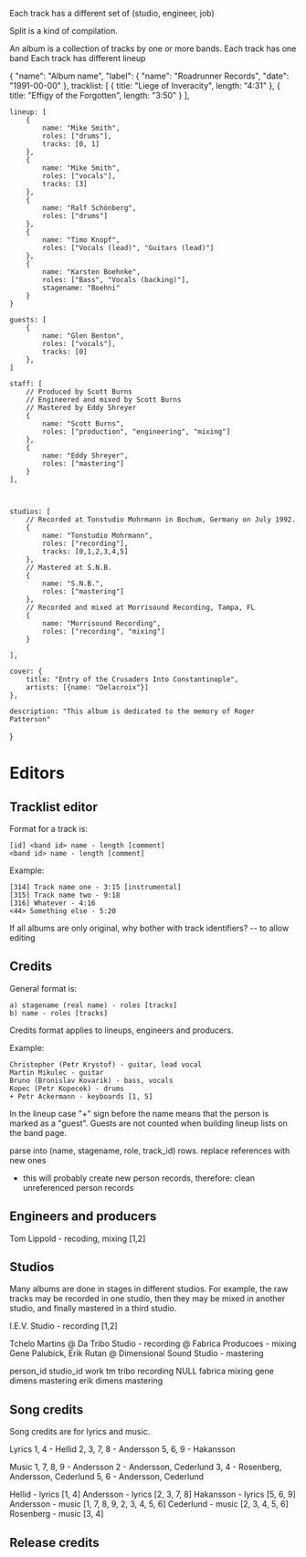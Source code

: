 

Each track has a different set of (studio, engineer, job)

Split is a kind of compilation.

An album is a collection of tracks by one or more bands.
Each track has one band
Each track has different lineup

{
	"name": "Album name",
	"label": {
		"name": "Roadrunner Records",
		"date": "1991-00-00"
	},
	tracklist: [
		{
			title: "Liege of Inveracity",
			length: "4:31"
		},
		{
			title: "Effigy of the Forgotten",
			length: "3:50"
		}
	],

	lineup: [
		{
			name: "Mike Smith",
			roles: ["drums"],
			tracks: [0, 1]
		},
		{
			name: "Mike Smith",
			roles: ["vocals"],
			tracks: [3]
		},
		{
			name: "Ralf Schönberg",
			roles: ["drums"]
		},
		{
			name: "Timo Knopf",
			roles: ["Vocals (lead)", "Guitars (lead)"]
		},
		{
			name: "Karsten Boehnke",
			roles: ["Bass", "Vocals (backing)"],
			stagename: "Boehni"
		}
	}

	guests: [
		{
			name: "Glen Benton",
			roles: ["vocals"],
			tracks: [0]
		},
	]

	staff: [
		// Produced by Scott Burns
		// Engineered and mixed by Scott Burns
		// Mastered by Eddy Shreyer
		{
			name: "Scott Burns",
			roles: ["production", "engineering", "mixing"]
		},
		{
			name: "Eddy Shreyer",
			roles: ["mastering"]
		}
	],



	studios: [
		// Recorded at Tonstudio Mohrmann in Bochum, Germany on July 1992.
		{
			name: "Tonstudio Mohrmann",
			roles: ["recording"],
			tracks: [0,1,2,3,4,5]
		},
		// Mastered at S.N.B.
		{
			name: "S.N.B.",
			roles: ["mastering"]
		},
		// Recorded and mixed at Morrisound Recording, Tampa, FL
		{
			name: "Morrisound Recording",
			roles: ["recording", "mixing"]
		}

	],

	cover: {
		title: "Entry of the Crusaders Into Constantinople",
		artists: [{name: "Delacroix"}]
	},

	description: "This album is dedicated to the memory of Roger Patterson"
}




# Editors

## Tracklist editor

Format for a track is:

	[id] <band id> name - length [comment]
	<band id> name - length [comment]

Example:

	[314] Track name one - 3:15 [instrumental]
	[315] Track name two - 9:18
	[316] Whatever - 4:16
	<44> Something else - 5:20


If all albums are only original, why bother with track identifiers?
-- to allow editing


## Credits

General format is:

	a) stagename (real name) - roles [tracks]
	b) name - roles [tracks]

Credits format applies to lineups, engineers and producers.

Example:

	Christopher (Petr Krystof) - guitar, lead vocal
	Martin Mikulec - guitar
	Bruno (Bronislav Kovarik) - bass, vocals
	Kopec (Petr Kopecek) - drums
	+ Petr Ackermann - keyboards [1, 5]

In the lineup case "+" sign before the name means that the person is
marked as a "guest". Guests are not counted when building lineup lists
on the band page.


parse into (name, stagename, role, track_id) rows.
replace references with new ones
- this will probably create new person records, therefore:
clean unreferenced person records


## Engineers and producers

Tom Lippold - recoding, mixing [1,2]


## Studios

Many albums are done in stages in different studios.
For example, the raw tracks may be recorded in one studio,
then they may be mixed in another studio,
and finally mastered in a third studio.

I.E.V. Studio - recording [1,2]


Tchelo Martins @ Da Tribo Studio - recording
@ Fabrica Producoes - mixing
Gene Palubick, Erik Rutan @ Dimensional Sound Studio - mastering

person_id	studio_id	work
tm			tribo		recording
NULL		fabrica		mixing
gene		dimens		mastering
erik		dimens		mastering




## Song credits

Song credits are for lyrics and music.

Lyrics
1, 4 - Hellid
2, 3, 7, 8 - Andersson
5, 6, 9 - Hakansson

Music
1, 7, 8, 9 - Andersson
2 - Andersson, Cederlund
3, 4 - Rosenberg, Andersson, Cederlund
5, 6 - Andersson, Cederlund


Hellid - lyrics [1, 4]
Andersson - lyrics [2, 3, 7, 8]
Hakansson - lyrics [5, 6, 9]
Andersson - music [1, 7, 8, 9, 2, 3, 4, 5, 6]
Cederlund - music [2, 3, 4, 5, 6]
Rosenberg - music [3, 4]



## Release credits
